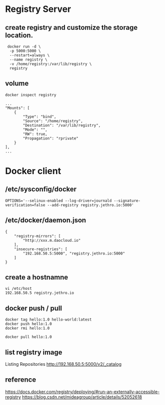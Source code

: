 # Registry Server 
## create registry and customize the storage location. 
```
 docker run -d \
  -p 5000:5000 \
  --restart=always \
  --name registry \
  -v /home/registry:/var/lib/registry \
  registry
```

## volume 
```
docker inspect registry
```
```
...
"Mounts": [
	{
		"Type": "bind",
		"Source": "/home/registry",
		"Destination": "/var/lib/registry",
		"Mode": "",
		"RW": true,
		"Propagation": "rprivate"
	}
],
...
```

# Docker client
## /etc/sysconfig/docker
```
OPTIONS='--selinux-enabled --log-driver=journald --signature-verification=false --add-registry registry.jethro.io:5000'
```
## /etc/docker/daemon.json
```
{
    "registry-mirrors": [
        "http://xxx.m.daocloud.io"
    ],
    "insecure-registries": [
        "192.168.50.5:5000", "registry.jethro.io:5000"
    ]
}

```

## create a hostnamne
```
vi /etc/host
192.168.50.5 registry.jethro.io
```

## docker push / pull
```docker
docker tag hello:1.0 hello-world:latest
docker push hello:1.0
docker rmi hello:1.0

docker pull hello:1.0
```


## list registry image
Listing Repositories 
http://192.168.50.5:5000/v2/_catalog  





## reference 
https://docs.docker.com/registry/deploying/#run-an-externally-accessible-registry
https://blog.csdn.net/mideagroup/article/details/52052618

